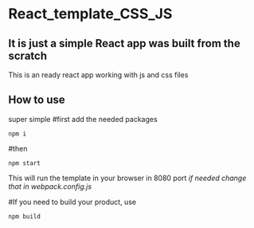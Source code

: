 # React_template_CSS_JS


## It is just a simple React app was built from the scratch
This is an ready react app working with js and css files

## How to use 

super simple 
  #first add the needed packages
```
npm i
```

  #then
```
npm start
```
This will run the template in your browser in 8080 port *if needed change that in webpack.config.js*


  #If you need to build your product, use 
```
npm build
```
